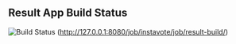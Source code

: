 ## Result App Build Status

  ![Build Status](http://fef89d14158b.ngrok.io/buildStatus/icon?job=instavote%2Fresult-build)
  (http://127.0.0.1:8080/job/instavote/job/result-build/)
